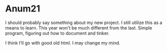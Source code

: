 # Anum21
I should probably say something about my new project.
I still utilize this as a means to learn.
This year won't be much different from the last.
Simple program, figuring out how to document and tinker.

I think I'll go with good old html. I may change my mind.
